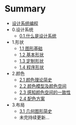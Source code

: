 # Summary

* [设计系统编程](README.md)
* 0.设计系统
    * [0.1.什么是设计系统](chapters/0.md)
* 1.形状
    * [1.1 图形基础](chapters/1.1.md)
    * [1.2 基本形状](chapters/1.2.md)
    * [1.3 定制形状](chapters/1.3.md)
    * [1.4 程序形状](chapters/1.4.md)
* 2.颜色
    * [2.1 颜色理论简史](chapters/2.1.md)
    * [2.2 颜色模型及颜色空间](chapters/2.2.md)
    * [2.3 感知颜色空间的一致性](chapters/2.3.md)
    * [2.4 配色方案](chapters/2.4.md)
* 3.布局
    * [3.1 几何图形简史](chapters/3.1.md)
    * 未完持续更新...
